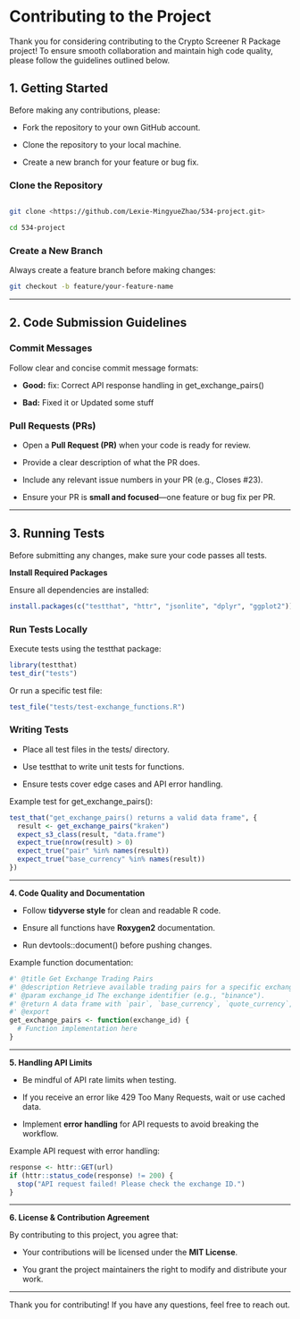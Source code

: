# Contributing to the Project

Thank you for considering contributing to the Crypto Screener R Package project! To ensure smooth collaboration and maintain high code quality, please follow the guidelines outlined below.

## **1. Getting Started**

Before making any contributions, please:

-   Fork the repository to your own GitHub account.

-   Clone the repository to your local machine.

-   Create a new branch for your feature or bug fix.

### **Clone the Repository**

``` sh

git clone <https://github.com/Lexie-MingyueZhao/534-project.git> 

cd 534-project
```

### **Create a New Branch**

Always create a feature branch before making changes:

``` sh
git checkout -b feature/your-feature-name
```

------------------------------------------------------------------------

## **2. Code Submission Guidelines**

### **Commit Messages**

Follow clear and concise commit message formats:

-   **Good:** fix: Correct API response handling in get_exchange_pairs()

-   **Bad:** Fixed it or Updated some stuff

### **Pull Requests (PRs)**

-   Open a **Pull Request (PR)** when your code is ready for review.

-   Provide a clear description of what the PR does.

-   Include any relevant issue numbers in your PR (e.g., Closes #23).

-   Ensure your PR is **small and focused**—one feature or bug fix per PR.

------------------------------------------------------------------------

## **3. Running Tests**

Before submitting any changes, make sure your code passes all tests.

**Install Required Packages**

Ensure all dependencies are installed:

``` r
install.packages(c("testthat", "httr", "jsonlite", "dplyr", "ggplot2"))
```

### **Run Tests Locally**

Execute tests using the testthat package:

``` r
library(testthat)
test_dir("tests")
```

Or run a specific test file:

``` r
test_file("tests/test-exchange_functions.R")
```

### **Writing Tests**

-   Place all test files in the tests/ directory.

-   Use testthat to write unit tests for functions.

-   Ensure tests cover edge cases and API error handling.

Example test for get_exchange_pairs():

``` r
test_that("get_exchange_pairs() returns a valid data frame", {
  result <- get_exchange_pairs("kraken")
  expect_s3_class(result, "data.frame")
  expect_true(nrow(result) > 0)
  expect_true("pair" %in% names(result))
  expect_true("base_currency" %in% names(result))
})
```

------------------------------------------------------------------------

**4. Code Quality and Documentation**

-   Follow **tidyverse style** for clean and readable R code.

-   Ensure all functions have **Roxygen2** documentation.

-   Run devtools::document() before pushing changes.

Example function documentation:

``` r
#' @title Get Exchange Trading Pairs
#' @description Retrieve available trading pairs for a specific exchange.
#' @param exchange_id The exchange identifier (e.g., "binance").
#' @return A data frame with `pair`, `base_currency`, `quote_currency`, and `volume`.
#' @export
get_exchange_pairs <- function(exchange_id) {
  # Function implementation here
}
```

------------------------------------------------------------------------

**5. Handling API Limits**

-   Be mindful of API rate limits when testing.

-   If you receive an error like 429 Too Many Requests, wait or use cached data.

-   Implement **error handling** for API requests to avoid breaking the workflow.

Example API request with error handling:

``` r
response <- httr::GET(url)
if (httr::status_code(response) != 200) {
  stop("API request failed! Please check the exchange ID.")
}
```

------------------------------------------------------------------------

**6. License & Contribution Agreement**

By contributing to this project, you agree that:

-   Your contributions will be licensed under the **MIT License**.

-   You grant the project maintainers the right to modify and distribute your work.

------------------------------------------------------------------------

Thank you for contributing! If you have any questions, feel free to reach out.
